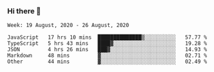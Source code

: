 ### Hi there 👋

<!--
**brrianalexis/brrianalexis** is a ✨ _special_ ✨ repository because its `README.md` (this file) appears on your GitHub profile.

Here are some ideas to get you started:

- 🔭 I’m currently working on ...
- 🌱 I’m currently learning ...
- 👯 I’m looking to collaborate on ...
- 🤔 I’m looking for help with ...
- 💬 Ask me about ...
- 📫 How to reach me: ...
- 😄 Pronouns: ...
- ⚡ Fun fact: ...
-->


<!--START_SECTION:waka-->
```text
Week: 19 August, 2020 - 26 August, 2020

JavaScript   17 hrs 10 mins  ██████████████▒░░░░░░░░░░   57.77 % 
TypeScript   5 hrs 43 mins   ████▓░░░░░░░░░░░░░░░░░░░░   19.28 % 
JSON         4 hrs 26 mins   ███▓░░░░░░░░░░░░░░░░░░░░░   14.93 % 
Markdown     48 mins         ▓░░░░░░░░░░░░░░░░░░░░░░░░   02.71 % 
Other        44 mins         ▓░░░░░░░░░░░░░░░░░░░░░░░░   02.49 % 
```
<!--END_SECTION:waka-->

